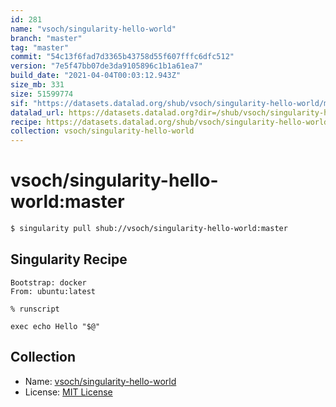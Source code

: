 ```yaml
---
id: 281
name: "vsoch/singularity-hello-world"
branch: "master"
tag: "master"
commit: "54c13f6fad7d3365b43758d55f607fffc6dfc512"
version: "7e5f47bb07de3da9105896c1b1a61ea7"
build_date: "2021-04-04T00:03:12.943Z"
size_mb: 331
size: 51599774
sif: "https://datasets.datalad.org/shub/vsoch/singularity-hello-world/master/2021-04-04-54c13f6f-7e5f47bb/7e5f47bb07de3da9105896c1b1a61ea7.img.gz"
datalad_url: https://datasets.datalad.org?dir=/shub/vsoch/singularity-hello-world/master/2021-04-04-54c13f6f-7e5f47bb/
recipe: https://datasets.datalad.org/shub/vsoch/singularity-hello-world/master/2021-04-04-54c13f6f-7e5f47bb/Singularity
collection: vsoch/singularity-hello-world
---
```


# vsoch/singularity-hello-world:master

```bash
$ singularity pull shub://vsoch/singularity-hello-world:master
```

## Singularity Recipe

```singularity
Bootstrap: docker
From: ubuntu:latest

% runscript

exec echo Hello "$@"
```

## Collection

 - Name: [vsoch/singularity-hello-world](https://github.com/vsoch/singularity-hello-world)
 - License: [MIT License](https://api.github.com/licenses/mit)

